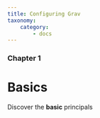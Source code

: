 ```yaml
---
title: Configuring Grav
taxonomy:
    category:
        - docs
---
```


### Chapter 1

# Basics

Discover the **basic** principals
